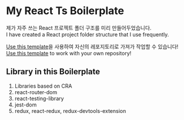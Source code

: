 # My React Ts Boilerplate

제가 자주 쓰는 React 프로젝트 폴더 구조를 미리 만들어두었습니다.<br />
I have created a React project folder structure that I use frequently.

[Use this template](https://github.com/SayBGM/my-react-ts-boilerplate/generate)을 사용하여 자신의 레포지토리로 가져가 작업할 수 있습니다!<br />
[Use this template](https://github.com/SayBGM/my-react-ts-boilerplate/generate) to work with your own repository!

## Library in this Boilerplate

1. Libraries based on CRA
2. react-router-dom
3. react-testing-library
4. jest-dom
5. redux, react-redux, redux-devtools-extension
